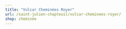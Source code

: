 ```yaml
---
title: "Vulcar Cheminées Royer"
url: /saint-julien-chapteuil/vulcar-cheminees-royer/
shop: cheminée
---
```

